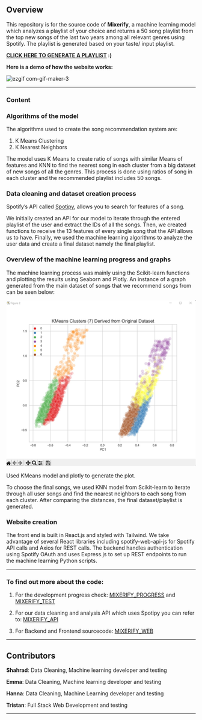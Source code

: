 ## Overview

This repository is for the source code of **Mixerify**, a machine learning model which analyzes a playlist of your choice and returns a 50 song playlist from the top new songs of the last two years among all relevant genres using Spotify. The playlist is generated based on your taste/ input playlist.

**[CLICK HERE TO GENERATE A PLAYLIST](http://mixerify.ml) :)** 

**Here is a demo of how the website works:**

![ezgif com-gif-maker-3](https://user-images.githubusercontent.com/77243080/160684069-78b09d47-1015-4360-80e1-d642e7e90e06.gif)


---

### Content

### **Algorithms of the model**

The algorithms used to create the song recommendation system are:

1. K Means Clustering
2. K Nearest Neighbors

The model uses K Means to create ratio of songs with similar Means of features and KNN to find the nearest song in each cluster from a big dataset of new songs of all the genres. This process is done using ratios of song in each cluster and the recommended playlist includes 50 songs.

### **Data cleaning and dataset creation process**

Spotify’s API called [Spotipy](https://spotipy.readthedocs.io/en/2.19.0/), allows you to search for features of a song. 

We initially created an API for our model to iterate through the entered playlist of the user and extract the IDs of all the songs. Then, we created functions to receive the 13 features of every single song that the API allows us to have. Finally, we used the machine learning algorithms to analyze the user data and create a final dataset namely the final playlist.

### **Overview of the machine learning progress and graphs**

The machine learning process was mainly using the Scikit-learn functions and plotting the results using Seaborn and Plotly. An instance of a graph generated from the main dataset of songs that we recommend songs from can be seen below:

![](./cluster.jpg)

Used KMeans model and plotly to generate the plot.

To choose the final songs, we used KNN model from Scikit-learn to iterate through all user songs and find the nearest neighbors to each song from each cluster. After comparing the distances, the final dataset/playlist is generated. 

### Website creation

The front end is built in React.js and styled with Tailwind. We take advantage of several React libraries including spotify-web-api-js for Spotify API calls and Axios for REST calls. The backend handles authentication using Spotify OAuth and uses Express.js to set up REST endpoints to run the machine learning Python scripts.

---

### To find out more about the code:
1. For the development progress check:
[MIXERIFY_PROGRESS](https://github.com/EMZEDI/Mixerify/blob/b0d0bac1a9017613aeff61d83d1ac6584e33a444/PyPackage/LM.ipynb)
and
[MIXERIFY_TEST](https://github.com/EMZEDI/Mixerify/blob/b0d0bac1a9017613aeff61d83d1ac6584e33a444/PyPackage/MSE.ipynb)

2. For our data cleaning and analysis API which uses Spotipy you can refer to:
[MIXERIFY_API](https://github.com/EMZEDI/Mixerify/blob/b0d0bac1a9017613aeff61d83d1ac6584e33a444/PyPackage/IOLib_improved.py)

3. For Backend and Frontend sourcecode:
[MIXERIFY_WEB](https://github.com/EMZEDI/Mixerify/tree/main/WEB_DIR)

---

## Contributors
**Shahrad**: Data Cleaning, Machine learning developer and testing

**Emma**: Data Cleaning, Machine learning developer and testing

**Hanna**: Data Cleaning, Machine Learning developer and testing 

**Tristan**: Full Stack Web Development and testing

---


